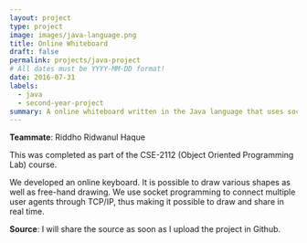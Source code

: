 ```yaml
---
layout: project
type: project
image: images/java-language.png
title: Online Whiteboard
draft: false
permalink: projects/java-project
# All dates must be YYYY-MM-DD format!
date: 2016-07-31
labels:
  - java
  - second-year-project
summary: A online whiteboard written in the Java language that uses socket programming in order to share the infmoration about the current configuration of the whiteboard between user agents.
---
```


<strong>Teammate</strong>: Riddho Ridwanul Haque

This was completed as part of the CSE-2112 (Object Oriented Programming Lab) course. 

We developed an online keyboard. It is possible to draw various shapes as well as free-hand drawing. We use socket programming to connect multiple user agents through TCP/IP, thus making it possible to draw and share in real time. 

<strong>Source</strong>: I will share the source as soon as I upload the project in Github.
